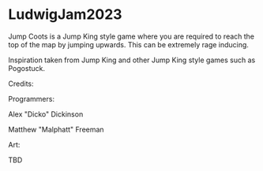 # LudwigJam2023
 Jump Coots is a Jump King style game where you are required to reach the top of the map by jumping upwards.
 This can be extremely rage inducing.
 
 Inspiration taken from Jump King and other Jump King style games such as Pogostuck.
 
 Credits:
 
 Programmers:
 
  Alex "Dicko" Dickinson
  
  Matthew "Malphatt" Freeman
  
 Art:
 
  TBD
